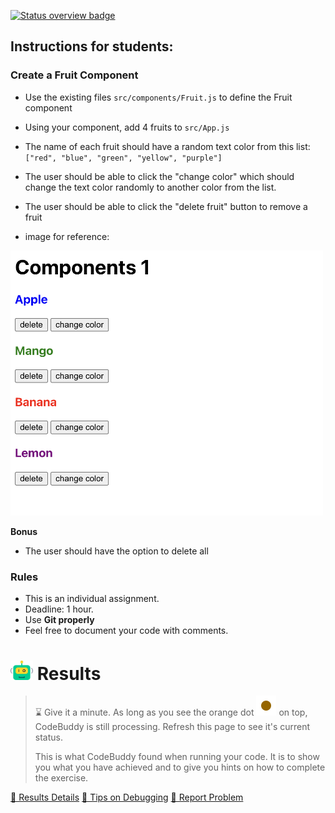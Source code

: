 [![Status overview badge](../../blob/badges/.github/badges/main/badge.svg)](#-results)
## Instructions for students:

### Create a Fruit Component

- Use the existing files `src/components/Fruit.js` to define the Fruit component
- Using your component, add 4 fruits to `src/App.js`
- The name of each fruit should have a random text color from this list: `["red", "blue", "green", "yellow", "purple"]`
- The user should be able to click the "change color" which should change the text color randomly to another color from the list.
- The user should be able to click the "delete fruit" button to remove a fruit

- image for reference:

<img src="./Mock-Up.png" width="500" alt="Mock up of 4 fruits">

**Bonus**

- The user should have the option to delete all

### Rules

- This is an individual assignment.
- Deadline: 1 hour.
- Use **Git properly**
- Feel free to document your code with comments.

[//]: # (autograding info start)
# <img src="https://github.com/DCI-EdTech/autograding-setup/raw/main/assets/bot-large.svg" alt="" data-canonical-src="https://github.com/DCI-EdTech/autograding-setup/raw/main/assets/bot-large.svg" height="31" /> Results
> ⌛ Give it a minute. As long as you see the orange dot ![processing](https://raw.githubusercontent.com/DCI-EdTech/autograding-setup/main/assets/processing.svg) on top, CodeBuddy is still processing. Refresh this page to see it's current status.
>
> This is what CodeBuddy found when running your code. It is to show you what you have achieved and to give you hints on how to complete the exercise.




[🔬 Results Details](../../actions)
[🐞 Tips on Debugging](https://github.com/DCI-EdTech/autograding-setup/wiki/How-to-work-with-CodeBuddy)
[📢 Report Problem](https://docs.google.com/forms/d/e/1FAIpQLSfS8wPh6bCMTLF2wmjiE5_UhPiOEnubEwwPLN_M8zTCjx5qbg/viewform?usp=pp_url&entry.652569746=SPA-FruitComponent)


[//]: # (autograding info end)